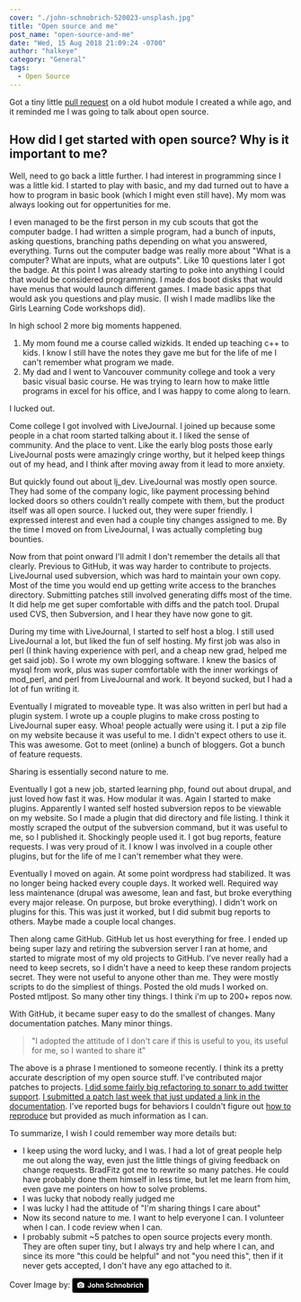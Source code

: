 ```yaml
---
cover: "./john-schnobrich-520023-unsplash.jpg"
title: "Open source and me"
post_name: "open-source-and-me"
date: "Wed, 15 Aug 2018 21:09:24 -0700"
author: "halkeye"
category: "General"
tags:
  - Open Source
---
```


Got a tiny little [pull request](https://github.com/halkeye/hubot-brain-redis-hash/pull/33) on a old hubot module I created a while ago, and it reminded me I was going to talk about open source.

## How did I get started with open source? Why is it important to me?

Well, need to go back a little further. I had interest in programming since I was a little kid. I started to play with basic, and my dad turned out to have a how to program in basic book (which I might even still have). My mom was always looking out for oppertunities for me.

I even managed to be the first person in my cub scouts that got the computer badge. I had written a simple program, had a bunch of inputs, asking questions, branching paths depending on what you answered, everything. Turns out the computer badge was really more about "What is a computer? What are inputs, what are outputs". Like 10 questions later I got the badge. At this point I was already starting to poke into anything I could that would be considered programming. I made dos boot disks that would have menus that would launch different games. I made basic apps that would ask you questions and play music. (I wish I made madlibs like the Girls Learning Code workshops did).

In high school 2 more big moments happened.

1) My mom found me a course called wizkids. It ended up teaching c++ to kids. I know I still have the notes they gave me but for the life of me I can't remember what program we made.
2) My dad and I went to Vancouver community college and took a very basic visual basic course. He was trying to learn how to make little programs in excel for his office, and I was happy to come along to learn.

I lucked out.

Come college I got involved with LiveJournal. I joined up because some people in a chat room started talking about it. I liked the sense of community. And the place to vent. Like the early blog posts those early LiveJournal posts were amazingly cringe worthy, but it helped keep things out of my head, and I think after moving away from it lead to more anxiety.

But quickly found out about lj_dev. LiveJournal was mostly open source. They had some of the company logic, like payment processing behind locked doors so others couldn't really compete with them, but the product itself was all open source. I lucked out, they were super friendly. I expressed interest and even had a couple tiny changes assigned to me. By the time I moved on from LiveJournal, I was actually completing bug bounties.

Now from that point onward I'll admit I don't remember the details all that clearly. Previous to GitHub, it was way harder to contribute to projects. LiveJournal used subversion, which was hard to maintain your own copy. Most of the time you would end up getting write access to the branches directory. Submitting patches still involved generating diffs most of the time. It did help me get super comfortable with diffs and the patch tool. Drupal used CVS, then Subversion, and I hear they have now gone to git.

During my time with LiveJournal, I started to self host a blog. I still used LiveJournal a lot, but liked the fun of self hosting. My first job was also in perl (I think having experience with perl, and a cheap new grad, helped me get said job). So I wrote my own blogging software. I knew the basics of mysql from work, plus was super comfortable with the inner workings of mod_perl, and perl from LiveJournal and work. It beyond sucked, but I had a lot of fun writing it.

Eventually I migrated to moveable type. It was also written in perl but had a plugin system. I wrote up a couple plugins to make cross posting to LiveJournal super easy. Whoa! people actually were using it. I put a zip file on my website because it was useful to me. I didn't expect others to use it. This was awesome. Got to meet (online) a bunch of bloggers. Got a bunch of feature requests.

Sharing is essentially second nature to me.

Eventually I got a new job, started learning php, found out about drupal, and just loved how fast it was. How modular it was. Again I started to make plugins. Apparently I wanted self hosted subversion repos to be viewable on my website. So I made a plugin that did directory and file listing. I think it mostly scraped the output of the subversion command, but it was useful to me, so I published it. Shockingly people used it. I got bug reports, feature requests. I was very proud of it. I know I was involved in a couple other plugins, but for the life of me I can't remember what they were.

Eventually I moved on again. At some point wordpress had stabilized. It was no longer being hacked every couple days. It worked well. Required way less maintenance (drupal was awesome, lean and fast, but broke everything every major release. On purpose, but broke everything). I didn't work on plugins for this. This was just it worked, but I did submit bug reports to others. Maybe made a couple local changes.

Then along came GitHub. GitHub let us host everything for free. I ended up being super lazy and retiring the subversion server I ran at home, and started to migrate most of my old projects to GitHub. I've never really had a need to keep secrets, so I didn't have a need to keep these random projects secret. They were not useful to anyone other than me. They were mostly scripts to do the simpliest of things. Posted the old muds I worked on. Posted mtljpost. So many other tiny things. I think i'm up to 200+ repos now.

With GitHub, it became super easy to do the smallest of changes. Many documentation patches. Many minor things.

> "I adopted the attitude of I don't care if this is useful to you, its useful for me, so I wanted to share it"

The above is a phrase I mentioned to someone recently. I think its a pretty accurate description of my open source stuff. I've contributed major patches to projects. [I did some fairly big refactoring to sonarr to add twitter support](https://github.com/Sonarr/Sonarr/commits?author=halkeye). [I submitted a patch last week that just updated a link in the documentation](https://github.com/discourse/discourse-push-notifications/pull/24). I've reported bugs for behaviors I couldn't figure out [how to reproduce](https://github.com/gatsbyjs/gatsby/issues/5486) but provided as much information as I can.

To summarize, I wish I could remember way more details but:

* I keep using the word lucky, and I was. I had a lot of great people help me out along the way, even just the little things of giving feedback on change requests. BradFitz got me to rewrite so many patches. He could have probably done them himself in less time, but let me learn from him, even gave me pointers on how to solve problems.
* I was lucky that nobody really judged me
* I was lucky I had the attitude of "I'm sharing things I care about"
* Now its second nature to me. I want to help everyone I can. I volunteer when I can. I code review when I can.
* I probably submit ~5 patches to open source projects every month. They are often super tiny, but I always try and help where I can, and since its more "this could be helpful" and not "you need this", then if it never gets accepted, I don't have any ego attached to it.

Cover Image by: <a style="background-color:black;color:white;text-decoration:none;padding:4px 6px;font-family:-apple-system, BlinkMacSystemFont, &quot;San Francisco&quot;, &quot;Helvetica Neue&quot;, Helvetica, Ubuntu, Roboto, Noto, &quot;Segoe UI&quot;, Arial, sans-serif;font-size:12px;font-weight:bold;line-height:1.2;display:inline-block;border-radius:3px" href="https://unsplash.com/@johnschno?utm_medium=referral&amp;utm_campaign=photographer-credit&amp;utm_content=creditBadge" target="_blank" rel="noopener noreferrer" title="Download free do whatever you want high-resolution photos from John Schnobrich"><span style="display:inline-block;padding:2px 3px"><svg xmlns="http://www.w3.org/2000/svg" style="height:12px;width:auto;position:relative;vertical-align:middle;top:-1px;fill:white" viewBox="0 0 32 32"><title>unsplash-logo</title><path d="M20.8 18.1c0 2.7-2.2 4.8-4.8 4.8s-4.8-2.1-4.8-4.8c0-2.7 2.2-4.8 4.8-4.8 2.7.1 4.8 2.2 4.8 4.8zm11.2-7.4v14.9c0 2.3-1.9 4.3-4.3 4.3h-23.4c-2.4 0-4.3-1.9-4.3-4.3v-15c0-2.3 1.9-4.3 4.3-4.3h3.7l.8-2.3c.4-1.1 1.7-2 2.9-2h8.6c1.2 0 2.5.9 2.9 2l.8 2.4h3.7c2.4 0 4.3 1.9 4.3 4.3zm-8.6 7.5c0-4.1-3.3-7.5-7.5-7.5-4.1 0-7.5 3.4-7.5 7.5s3.3 7.5 7.5 7.5c4.2-.1 7.5-3.4 7.5-7.5z"></path></svg></span><span style="display:inline-block;padding:2px 3px">John Schnobrich</span></a>
